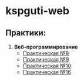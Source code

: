 # kspguti-web
 ## Практики:
 1. <b>Веб-программирование</b>
    * [Практическая №8](https://github.com/sealinerqw/kspguti/tree/main/no8)
    * [Практическая №9](https://github.com/sealinerqw/kspguti/tree/main/no9)
    * [Практическая №10](https://github.com/sealinerqw/kspguti/tree/main/no10)
    * [Практическая №16](https://github.com/sealinerqw/kspguti-web/tree/main/no16)
